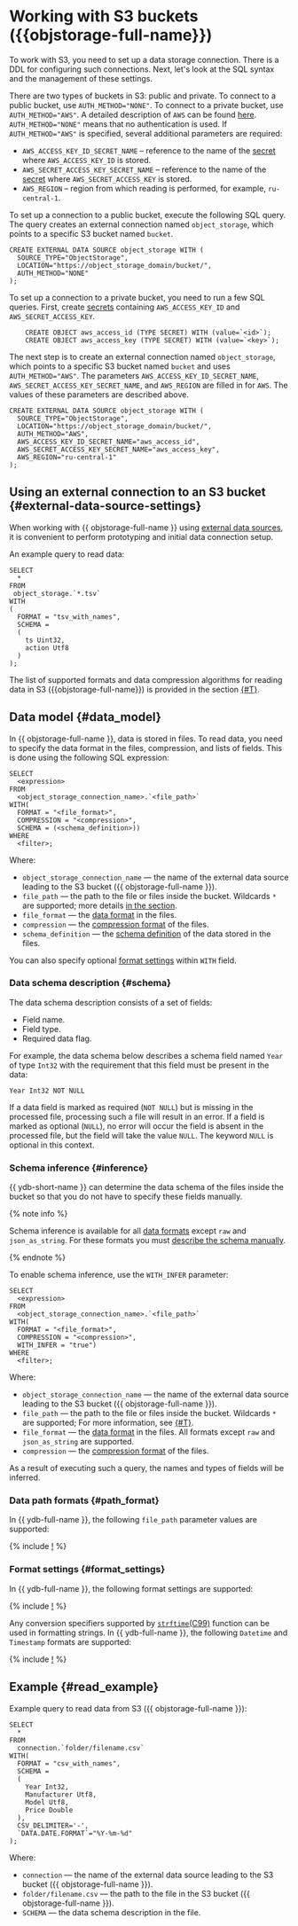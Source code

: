 # Working with S3 buckets ({{objstorage-full-name}})

To work with S3, you need to set up a data storage connection. There is a DDL for configuring such connections. Next, let's look at the SQL syntax and the management of these settings.

There are two types of buckets in S3: public and private. To connect to a public bucket, use `AUTH_METHOD="NONE"`. To connect to a private bucket, use `AUTH_METHOD="AWS"`. A detailed description of `AWS` can be found [here](https://docs.aws.amazon.com/IAM/latest/UserGuide/reference_sigv-authentication-methods.html). `AUTH_METHOD="NONE"` means that no authentication is used. If `AUTH_METHOD="AWS"` is specified, several additional parameters are required:

- `AWS_ACCESS_KEY_ID_SECRET_NAME` – reference to the name of the [secret](../../datamodel/secrets.md) where `AWS_ACCESS_KEY_ID` is stored.
- `AWS_SECRET_ACCESS_KEY_SECRET_NAME` – reference to the name of the [secret](../../datamodel/secrets.md) where `AWS_SECRET_ACCESS_KEY` is stored.
- `AWS_REGION` – region from which reading is performed, for example, `ru-central-1`.

To set up a connection to a public bucket, execute the following SQL query. The query creates an external connection named `object_storage`, which points to a specific S3 bucket named `bucket`.

```yql
CREATE EXTERNAL DATA SOURCE object_storage WITH (
  SOURCE_TYPE="ObjectStorage",
  LOCATION="https://object_storage_domain/bucket/",
  AUTH_METHOD="NONE"
);
```

To set up a connection to a private bucket, you need to run a few SQL queries. First, create [secrets](../../datamodel/secrets.md) containing `AWS_ACCESS_KEY_ID` and `AWS_SECRET_ACCESS_KEY`.

```yql
    CREATE OBJECT aws_access_id (TYPE SECRET) WITH (value=`<id>`);
    CREATE OBJECT aws_access_key (TYPE SECRET) WITH (value=`<key>`);
```

The next step is to create an external connection named `object_storage`, which points to a specific S3 bucket named `bucket` and uses `AUTH_METHOD="AWS"`. The parameters `AWS_ACCESS_KEY_ID_SECRET_NAME`, `AWS_SECRET_ACCESS_KEY_SECRET_NAME`, and `AWS_REGION` are filled in for `AWS`. The values of these parameters are described above.

```yql
CREATE EXTERNAL DATA SOURCE object_storage WITH (
  SOURCE_TYPE="ObjectStorage",
  LOCATION="https://object_storage_domain/bucket/",
  AUTH_METHOD="AWS",
  AWS_ACCESS_KEY_ID_SECRET_NAME="aws_access_id",
  AWS_SECRET_ACCESS_KEY_SECRET_NAME="aws_access_key",
  AWS_REGION="ru-central-1"
);
```

## Using an external connection to an S3 bucket {#external-data-source-settings}

When working with {{ objstorage-full-name }} using [external data sources](../../datamodel/external_data_source.md), it is convenient to perform prototyping and initial data connection setup.

An example query to read data:

```yql
SELECT
  *
FROM
 object_storage.`*.tsv`
WITH
(
  FORMAT = "tsv_with_names",
  SCHEMA =
  (
    ts Uint32,
    action Utf8
  )
);
```

The list of supported formats and data compression algorithms for reading data in S3 ({{objstorage-full-name}}) is provided in the section [{#T}](formats.md).

## Data model {#data_model}

In {{ objstorage-full-name }}, data is stored in files. To read data, you need to specify the data format in the files, compression, and lists of fields. This is done using the following SQL expression:

```yql
SELECT
  <expression>
FROM
  <object_storage_connection_name>.`<file_path>`
WITH(
  FORMAT = "<file_format>",
  COMPRESSION = "<compression>",
  SCHEMA = (<schema_definition>))
WHERE
  <filter>;
```

Where:

* `object_storage_connection_name` — the name of the external data source leading to the S3 bucket ({{ objstorage-full-name }}).
* `file_path` — the path to the file or files inside the bucket. Wildcards `*` are supported; more details [in the section](#path_format).
* `file_format` — the [data format](formats.md#formats) in the files.
* `compression` — the [compression format](formats.md#compression_formats) of the files.
* `schema_definition` — the [schema definition](#schema) of the data stored in the files.

You can also specify optional [format settings](#format_settings) within `WITH` field.

### Data schema description {#schema}

The data schema description consists of a set of fields:

- Field name.
- Field type.
- Required data flag.

For example, the data schema below describes a schema field named `Year` of type `Int32` with the requirement that this field must be present in the data:

```text
Year Int32 NOT NULL
```

If a data field is marked as required (`NOT NULL`) but is missing in the processed file, processing such a file will result in an error. If a field is marked as optional (`NULL`), no error will occur the field is absent in the processed file, but the field will take the value `NULL`. The keyword `NULL` is optional in this context.

### Schema inference {#inference}

{{ ydb-short-name }} can determine the data schema of the files inside the bucket so that you do not have to specify these fields manually.

{% note info %}

Schema inference is available for all [data formats](formats.md#formats) except `raw` and `json_as_string`. For these formats you must [describe the schema manually](#schema).

{% endnote %}

To enable schema inference, use the `WITH_INFER` parameter:

```yql
SELECT
  <expression>
FROM
  <object_storage_connection_name>.`<file_path>`
WITH(
  FORMAT = "<file_format>",
  COMPRESSION = "<compression>",
  WITH_INFER = "true")
WHERE
  <filter>;
```

Where:

* `object_storage_connection_name` — the name of the external data source leading to the S3 bucket ({{ objstorage-full-name }}).
* `file_path` — the path to the file or files inside the bucket. Wildcards `*` are supported; For more information, see [{#T}](#path_format).
* `file_format` — the [data format](formats.md#formats) in the files. All formats except `raw` and `json_as_string` are supported.
* `compression` — the [compression format](formats.md#compression_formats) of the files.

As a result of executing such a query, the names and types of fields will be inferred.

### Data path formats {#path_format}

In {{ ydb-full-name }}, the following `file_path` parameter values are supported:

{% include [!](_includes/path_format.md) %}

### Format settings {#format_settings}

In {{ ydb-full-name }}, the following format settings are supported:

{% include [!](_includes/format_settings.md) %}

Any conversion specifiers supported by [`strftime`(C99)](https://en.cppreference.com/w/c/chrono/strftime) function can be used in formatting strings. In {{ ydb-full-name }}, the following `Datetime` and `Timestamp` formats are supported:

{% include [!](_includes/date_formats.md) %}

## Example {#read_example}

Example query to read data from S3 ({{ objstorage-full-name }}):

```yql
SELECT
  *
FROM
  connection.`folder/filename.csv`
WITH(
  FORMAT = "csv_with_names",
  SCHEMA =
  (
    Year Int32,
    Manufacturer Utf8,
    Model Utf8,
    Price Double
  ),
  CSV_DELIMITER='-',
  `DATA.DATE.FORMAT`="%Y-%m-%d"
);
```

Where:

* `connection` — the name of the external data source leading to the S3 bucket ({{ objstorage-full-name }}).
* `folder/filename.csv` — the path to the file in the S3 bucket ({{ objstorage-full-name }}).
* `SCHEMA` — the data schema description in the file.
